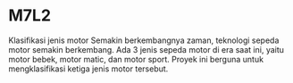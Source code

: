 # M7L2

Klasifikasi jenis motor
Semakin berkembangnya zaman, teknologi sepeda motor semakin berkembang.
Ada 3 jenis sepeda motor di era saat ini, yaitu motor bebek, motor matic, dan motor sport.
Proyek ini berguna untuk mengklasifikasi ketiga jenis motor tersebut.

